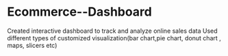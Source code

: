 # Ecommerce--Dashboard
Created interactive dashboard to track  and analyze online sales data
Used different types of customized visualization(bar chart,pie chart, donut chart , maps, slicers etc)

